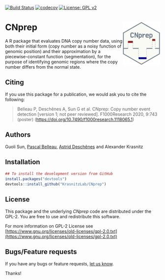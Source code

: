 [![Build Status](https://travis-ci.org/KrasnitzLab/CNprep.svg?branch=master)](https://travis-ci.org/KrasnitzLab/CNprep)
[![codecov](https://codecov.io/gh/KrasnitzLab/CNprep/branch/master/graph/badge.svg)](https://codecov.io/gh/KrasnitzLab/CNprep)
[![License: GPL v2](https://img.shields.io/badge/License-GPL%20v2-blue.svg)](https://www.gnu.org/licenses/old-licenses/gpl-2.0.en.html)

# CNprep <a href='https://github.com/KrasnitzLab/CNprep'><img src='vignettes/figures/CNprep.png' align="right" height="139" /></a>

A R package that evaluates DNA copy number data, using both their initial form (copy number as a noisy function of genomic position) and their approximation by a piecewise-constant function (segmentation), for the purpose of identifying genomic regions where the copy number differs from the normal state.


## Citing ##

If you use this package for a publication, we would ask you to cite the 
following:

> Belleau P, Deschênes A, Sun G et al. CNprep: Copy number event detection [version 1; not peer reviewed]. F1000Research 2020, 9:743 (poster) (https://doi.org/10.7490/f1000research.1118065.1)


## Authors ##

Guoli Sun, [Pascal Belleau](http://ca.linkedin.com/in/pascalbelleau "Pascal Belleau"), [Astrid Deschênes](http://ca.linkedin.com/in/astriddeschenes "Astrid Deschênes") and Alexander Krasnitz


## Installation ##

```r
## To install the development version from GitHub
install.packages("devtools")
devtools::install_github("KrasnitzLab/CNprep")
```

## License ##

This package and the underlying *CNprep* code are distributed under 
the GPL-2. You are free to use and redistribute this software. 

For more information on GPL-2 License see
[https://www.gnu.org/licenses/old-licenses/gpl-2.0.txt](https://www.gnu.org/licenses/old-licenses/gpl-2.0.txt)


## Bugs/Feature requests ##

If you have any bugs or feature requests, 
[let us know](https://github.com/KrasnitzLab/CNprep/issues). 

Thanks!